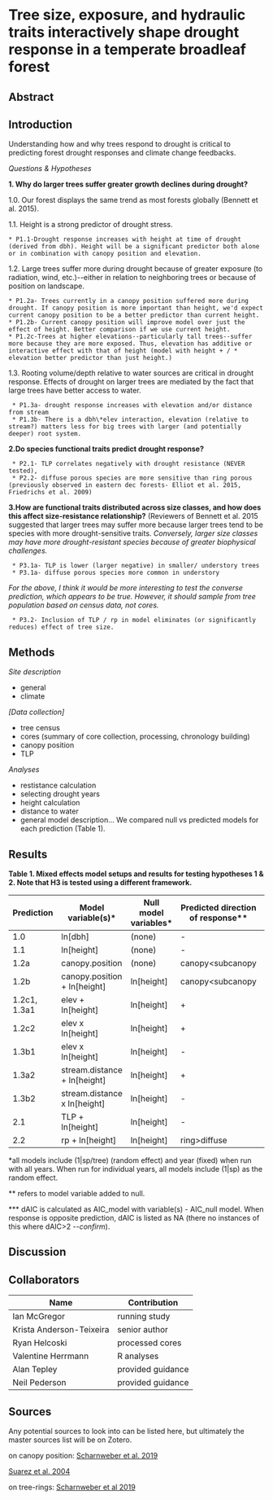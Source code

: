# Tree size, exposure, and hydraulic traits interactively shape drought response in a temperate broadleaf forest


## Abstract


## Introduction

Understanding how and why trees respond to drought is critical to predicting forest drought responses and climate change feedbacks.

*Questions & Hypotheses*


**1. Why do larger trees suffer greater growth declines during drought?**

1.0. Our forest displays the same trend as most forests globally (Bennett et al. 2015).

1.1. Height is a strong predictor of drought stress.

    * P1.1-Drought response increases with height at time of drought (derived from dbh). Height will be a significant predictor both alone or in combination with canopy position and elevation.

1.2. Large trees suffer more during drought because of greater exposure (to radiation, wind, etc.)--either in relation to neighboring trees or because of position on landscape.

    * P1.2a- Trees currently in a canopy position suffered more during drought. If canopy position is more important than height, we'd expect current canopy position to be a better predictor than current height.
    * P1.2b- Current canopy position will improve model over just the effect of height. Better comparison if we use current height.
    * P1.2c-Trees at higher elevations--particularly tall trees--suffer more because they are more exposed. Thus, elevation has additive or interactive effect with that of height (model with height + / * elevation better predictor than just height.)

1.3. Rooting volume/depth relative to water sources are critical in drought response. Effects of drought on larger trees are mediated by the fact that large trees have better access to water.
  
     * P1.3a- drought response increases with elevation and/or distance from stream
     * P1.3b- There is a dbh\*elev interaction, elevation (relative to stream?) matters less for big trees with larger (and potentially deeper) root system.

**2.Do species functional traits predict drought response?**

     * P2.1- TLP correlates negatively with drought resistance (NEVER tested), 
     * P2.2- diffuse porous species are more sensitive than ring porous (previously observed in eastern dec forests- Elliot et al. 2015, Friedrichs et al. 2009)

**3.How are functional traits distributed across size classes, and how does this affect size-resistance relationship?** (Reviewers of Bennett et al. 2015 suggested that larger trees may suffer more because larger trees tend to be species with more drought-sensitive traits. *Conversely, larger size classes may have more drought-resistant species because of greater biophysical challenges.*

     * P3.1a- TLP is lower (larger negative) in smaller/ understory trees
     * P3.1a- diffuse porous species more common in understory 
   
*For the above, I think it would be more interesting to test the converse prediction, which appears to be true. However, it should sample from tree population based on census data, not cores.*
   
     * P3.2- Inclusion of TLP / rp in model eliminates (or significantly reduces) effect of tree size.




## Methods 

*Site description*
- general
- climate

*[Data collection]*
- tree census
- cores (summary of core collection, processing, chronology building)
- canopy position
- TLP

*Analyses*
- restistance calculation
- selecting drought years
- height calculation
- distance to water
- general model description... We compared null vs predicted models for each prediction (Table 1).



## Results

**Table 1. Mixed effects model setups and results for testing hypotheses 1 & 2. Note that H3 is tested using a different framework.**

Prediction | Model variable(s)*  | Null model variables* | Predicted direction of response** | dAIC*** - all years | dAIC 1964-66 | dAIC 1977 | dAIC 1999
--- | --- | --- | --- | --- | --- | --- | ---  
1.0 | ln[dbh] | (none) | - | **31.1** | **47.81** | -0.5 | -1.54  
1.1 | ln[height] | (none) | - | **33.86** | **48.75** | -0.42 | -0.93 
1.2a | canopy.position  | (none) | canopy<subcanopy | -2.02 | NA | -1.5 | **3.64**  
1.2b | canopy.position + ln[height]  | ln[height] | canopy<subcanopy | **13.86** | -1.99 | 1.21 | **12.13** 
1.2c1, 1.3a1 | elev + ln[height] | ln[height]  | + | 0.52 | NA | **5.09** | 0.74 
1.2c2 | elev x ln[height] | ln[height] | + | 1.21  | **3.12** | **4.32** | 0.95 
1.3b1 | elev x ln[height] | ln[height] | - | NA | NA | NA | NA 
1.3a2 | stream.distance + ln[height] | ln[height]  | + | -0.48  | NA | **2.76** | 2.00  
1.3b2 | stream.distance x ln[height] | ln[height] | - | NA  | NA | NA | NA 
2.1 |  TLP + ln[height] | ln[height] | -  | **5.08** | **2.37** | 1.32 | -0.78 
2.2 |  rp + ln[height] | ln[height] | ring>diffuse  | -2.42 | 0.57 | NA | **5.83** 

*all models include (1|sp/tree) (random effect) and year (fixed) when run with all years. When run for individual years, all models include (1|sp) as the random effect.

** refers to model variable added to null. 

*** dAIC is calculated as AIC_model with variable(s) - AIC_null model. When response is opposite prediction, dAIC is listed as NA (there no instances of this where dAIC>2 --*confirm*).

## Discussion


## Collaborators

|**Name**|**Contribution**|
|--------|----------------|
|Ian McGregor|running study|
|Krista Anderson-Teixeira|senior author|
|Ryan Helcoski|processed cores|
|Valentine Herrmann|R analyses|
|Alan Tepley|provided guidance|
|Neil Pederson|provided guidance|


## Sources
Any potential sources to look into can be listed here, but ultimately the master sources list will be on Zotero.

on canopy position:
[Scharnweber et al. 2019](https://www.sciencedirect.com/science/article/pii/S1125786518302017)

[Suarez et al. 2004](https://besjournals.onlinelibrary.wiley.com/doi/pdf/10.1111/j.1365-2745.2004.00941.x)

on tree-rings:
[Scharnweber et al 2019](https://www.sciencedirect.com/science/article/pii/S1125786518302017)
